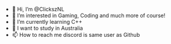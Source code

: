 - 👋 Hi, I’m @ClickszNL
- 👀 I’m interested in Gaming, Coding and much more of course!
- 🌱 I’m currently learning C++
- 💞️ I want to study in Australia
- 📫 How to reach me discord is same user as Github

<!---
ClickszNL/ClickszNL is a ✨ special ✨ repository because its `README.md` (this file) appears on your GitHub profile.
You can click the Preview link to take a look at your changes.
--->
